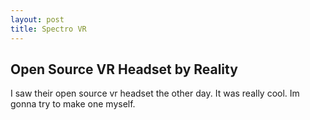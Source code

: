 ```yaml
---
layout: post
title: Spectro VR
---
```


## Open Source VR Headset by Reality

I saw their open source vr headset the other day. It was really cool. Im gonna try to make one myself.
